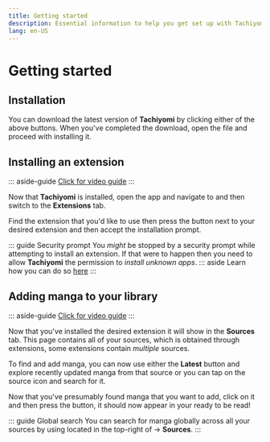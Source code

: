 ```yaml
---
title: Getting started
description: Essential information to help you get set up with Tachiyomi.
lang: en-US
---
```


# Getting started

## Installation

<DownloadButtons downloadStableTag="Tachiyomi" downloadPreviewTag="Tachiyomi Preview"/>

You can download the latest version of **Tachiyomi** by clicking either of the above buttons.
When you've completed the download, open the <VersionTag fileName/> file and proceed with installing it.

## Installing an extension

::: aside-guide
[<MaterialIcon icon-name="videocam"/> Click for video guide](/help/guides/getting-started/assets/Extension-Install.webm)
:::

Now that **Tachiyomi** is installed, open the app and navigate to <Navigation item="browse"/> and then switch to the **Extensions** tab.

Find the extension that you'd like to use then press the <Navigation item="install"/> button next to your desired extension and then accept the installation prompt.

::: guide Security prompt
You *might* be stopped by a security prompt while attempting to install an extension. If that were to happen then you need to allow **Tachiyomi** the permission to *install unknown apps*.
::: aside
Learn how you can do so [here](/help/faq/#how-do-i-allow-third-party-installations)
:::

## Adding manga to your library

::: aside-guide
[<MaterialIcon icon-name="videocam"/> Click for video guide](/help/guides/getting-started/assets/Library-AddTo.webm)
:::

Now that you've installed the desired extension it will show in the **Sources** tab. This page contains all of your sources, which is obtained through extensions, some extensions contain *multiple* sources.

To find and add manga, you can now use either the **Latest** button and explore recently updated manga from that source or you can tap on the source icon and search for it.

Now that you've presumably found manga that you want to add, click on it and then press the <Navigation item="bookmark"/> button, it should now appear in your <Navigation item="library"/> ready to be read!

::: guide Global search
You can search for manga globally across all your sources by using <Navigation item="search"/> located in the top-right of <Navigation item="browse"/> → **Sources**.
:::
